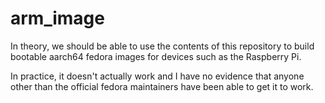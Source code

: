 # arm_image

In theory, we should be able to use the contents of this repository to build bootable aarch64 fedora images for devices such as the Raspberry Pi.

In practice, it doesn't actually work and I have no evidence that anyone other than the official fedora maintainers have been able to get it to work.
